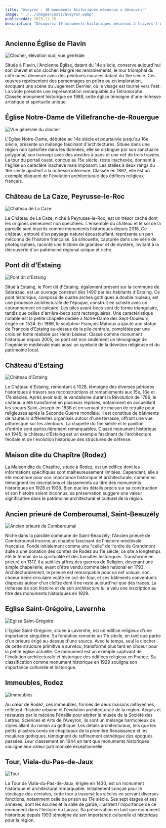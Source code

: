 ```yaml
---
title: "Aveyron : 10 monuments historiques méconnus a découvrir"
image: "../../images/posts/aveyron.webp"
publishedAt: 2023-11-25
description: "Découvrez 10 monuments historiques méconnus à travers l'Aveyron, France, dans des localités telles que Flavin, Villefranche-de-Rouergue, Peyrusse-le-Roc, Estaing, Rodez, Saint-Beauzély, Lavernhe, et Viala-du-Pas-de-Jaux."
---
```


## Ancienne Église de Flavin

![Clocher, élévation sud, vue générale](https://s3.eu-west-3.amazonaws.com/pop-phototeque/memoire/AP12R032695/12r032695.jpg)

Située à Flavin, l'Ancienne Église, datant du 14e siècle, conserve aujourd'hui son chevet et son clocher. Malgré les remaniements, le mur triomphal du côté ouest demeure avec des peintures murales datant du 15e siècle. Ces œuvres représentent des personnages en prière ou en imploration, évoquant une scène du Jugement Dernier, où le visage est tourné vers l'est. La voûte présente une représentation remarquable du Tétramorphe. Classée monument historique en 1988, cette église témoigne d'une richesse artistique et spirituelle unique.

## Église Notre-Dame de Villefranche-de-Rouergue

![Vue générale du clocher](https://s3.eu-west-3.amazonaws.com/pop-phototeque/memoire/AP80L034139/sap04_80l034139_p.jpg)

L'Église Notre-Dame, débutée au 14e siècle et poursuivie jusqu'au 16e siècle, présente un mélange fascinant d'architectures. Située dans une région non spécifiée dans les données, elle se distingue par son sanctuaire polygonal, son transept avec des absides à pans et une nef de trois travées. La tour du portail ouest, conçue au 15e siècle, reste inachevée, donnant à l'église un caractère inachevé mais imposant. Les stalles à deux rangs du 16e siècle ajoutent à la richesse intérieure. Classée en 1892, elle est un exemple éloquent de l'évolution architecturale des édifices religieux français.

## Château de La Caze, Peyrusse-le-Roc

![Château de La Caze](https://s3.eu-west-3.amazonaws.com/pop-phototeque/memoire/MHR76_171202957NUC/171202957NUC.JPG)

Le Château de La Caze, niché à Peyrusse-le-Roc, est un trésor caché dont les origines demeurent non spécifiées. L'ensemble du château et le sol de la parcelle sont inscrits comme monuments historiques depuis 2018. Ce château, entouré d'un paysage naturel époustouflant, représente un pan méconnu de l'histoire française. Sa silhouette, capturée dans une série de photographies, raconte une histoire de grandeur et de mystère, invitant à la découverte d'un patrimoine régional unique et riche.

## Pont dit d'Estaing

![Pont dit d'Estaing](https://s3.eu-west-3.amazonaws.com/pop-phototeque/memoire/AP80L016706/sap04_80l016706_p.jpg)

Situé à Estaing, le Pont dit d'Estaing, également présent sur la commune de Sébrazac, est un ouvrage construit dès 1490 par les habitants d'Estaing. Ce pont historique, composé de quatre arches gothiques à double rouleau, est une prouesse architecturale de l'époque, construit en schiste avec un couronnement en calcaire. Les piles avant-becs sont de forme triangulaire, tandis que celles d'arrière-becs sont rectangulaires. Une caractéristique notable est la petite chapelle dédiée à Notre-Dame des Sept-Douleurs, érigée en 1524. En 1866, le sculpteur François Mahoux a ajouté une statue de François d'Estaing au-dessus de la pile centrale, complétée par une croix en fonte réalisée par Henri Lesieur. Classé comme monument historique depuis 2005, ce pont est non seulement un témoignage de l'ingénierie médiévale mais aussi un symbole de la dévotion religieuse et du patrimoine local.

## Château d'Estaing

![Château d'Estaing](https://s3.eu-west-3.amazonaws.com/pop-phototeque/memoire/MHR76_171203773NUC/171203773NUC.JPG)

Le Château d'Estaing, remontant à 1028, témoigne des diverses périodes historiques à travers ses reconstructions et remaniements aux 15e, 16e et 17e siècles. Après avoir subi le vandalisme durant la Révolution de 1789, le château a été transformé en plusieurs reprises, notamment en accueillant les soeurs Saint-Joseph en 1836 et en servant de maison de retraite pour religieuses après la Seconde Guerre mondiale. Il est constitué de bâtiments de hauteurs différentes organisés autour d'une terrasse, offrant une vue pittoresque sur les alentours. La chapelle du 15e siècle et le pavillon d'entrée sont particulièrement remarquables. Classé monument historique en 1945, le château d'Estaing est un exemple fascinant de l'architecture féodale et de l'évolution historique des structures de défense.

## Maison dite du Chapître (Rodez)

La Maison dite du Chapître, située à Rodez, est un édifice dont les informations spécifiques sont malheureusement limitées. Cependant, elle a été reconnue pour son importance historique et architecturale, comme en témoignent les inscriptions et classements au titre des monuments historiques en 1928 et 1938. Bien que les détails précis sur sa construction et son histoire soient inconnus, sa préservation suggère une valeur significative dans le patrimoine architectural et culturel de la région.

## Ancien prieuré de Comberoumal, Saint-Beauzély

![Ancien prieuré de Comberoumal](https://s3.eu-west-3.amazonaws.com/pop-phototeque/memoire/AP80L041809/sap04_80l041809_p.jpg)

Niché dans la paisible commune de Saint-Beauzély, l'Ancien prieuré de Comberoumal incarne un chapitre fascinant de l'histoire médiévale française. Fondé initialement comme une "celle" de l'ordre de Grandmont suite à une donation des comtes de Rodez au 11e siècle, ce site a longtemps été le témoin de la spiritualité et des tumultes historiques. Transformé en prieuré en 1317, il a subi les affres des guerres de Religion, devenant une simple chapellerie, avant d'être vendu comme bien national en 1793. Architecturalement, le prieuré est remarquable pour sa nef unique, son choeur demi-circulaire voûté en cul-de-four, et ses bâtiments conventuels disposés autour d'un cloître dont il ne reste aujourd'hui que des traces. La richesse de son histoire et de son architecture lui a valu une inscription au titre des monuments historiques en 1929.

## Eglise Saint-Grégoire, Lavernhe

![Eglise Saint-Grégoire](https://s3.eu-west-3.amazonaws.com/pop-phototeque/memoire/AP060L04081/060l04081.jpg)

L'Eglise Saint-Grégoire, située à Lavernhe, est un édifice religieux d'une importance singulière. Sa fondation remonte au 11e siècle, en tant que partie d'un prieuré érigé au-dessus d'une source. Avec le temps, seul le clocher de cette structure primitive a survécu, transformé plus tard en choeur pour la petite église actuelle. Ce monument est un exemple captivant de l'évolution architecturale et historique des édifices religieux en France. Sa classification comme monument historique en 1929 souligne son importance culturelle et historique.

## Immeubles, Rodez

![Immeubles](https://s3.eu-west-3.amazonaws.com/pop-phototeque/memoire/AP80L022100/sap04_80l022100_p.jpg)

Au cœur de Rodez, ces immeubles, formés de deux maisons mitoyennes, reflètent l'histoire urbaine et l'évolution architecturale de la région. Acquis et restaurés par le mécène Fénaille pour abriter le musée de la Société des Lettres, Sciences et Arts de l'Aveyron, ils sont un mélange harmonieux de styles allant du roman au gothique. Les détails architecturaux, tels que les petits pilastres ornés de chapiteaux de la première Renaissance et les moulures gothiques, témoignent du raffinement esthétique des époques passées. Leur classement en 1944 en tant que monuments historiques souligne leur valeur patrimoniale exceptionnelle.

## Tour, Viala-du-Pas-de-Jaux

![Tour](https://s3.eu-west-3.amazonaws.com/pop-phototeque/memoire/AP80L067291/80l067291.jpg)

La Tour de Viala-du-Pas-de-Jaux, érigée en 1430, est un monument historique et architectural remarquable. Initialement conçue pour le stockage des céréales, cette tour a traversé les siècles en servant diverses fonctions, notamment celle de prison au 17e siècle. Ses sept étages et ses annexes, dont les écuries et la salle de garde, illustrent l'importance de ce monument dans l'histoire du Larzac. Sa préservation en tant que monument historique depuis 1993 témoigne de son importance culturelle et historique pour la région.